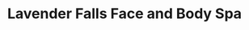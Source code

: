 ---
title: "Lavender Falls Face and Body Spa"
url: /san-antonio/lavender-falls-face-and-body-spa/
shop: beauty
---